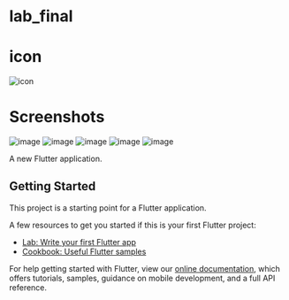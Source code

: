 # lab_final
# icon
![icon](https://user-images.githubusercontent.com/74717802/104086307-91c39800-5278-11eb-99b6-1990d237b503.png)
# Screenshots
![image](https://user-images.githubusercontent.com/74717802/104086865-2af4ad80-527d-11eb-9a41-35597d194574.png)
![image](https://user-images.githubusercontent.com/74717802/104087161-89229000-527f-11eb-83cb-07036a3fa240.png)
![image](https://user-images.githubusercontent.com/74717802/104087130-51b3e380-527f-11eb-9ec4-bc36fb9ce9bb.png)
![image](https://user-images.githubusercontent.com/74717802/104087196-cbe46800-527f-11eb-8e82-5630a30ec3b3.png)
![image](https://user-images.githubusercontent.com/74717802/104087222-fc2c0680-527f-11eb-9a5a-1d0fc27dfa85.png)





A new Flutter application.

## Getting Started

This project is a starting point for a Flutter application.

A few resources to get you started if this is your first Flutter project:

- [Lab: Write your first Flutter app](https://flutter.dev/docs/get-started/codelab)
- [Cookbook: Useful Flutter samples](https://flutter.dev/docs/cookbook)

For help getting started with Flutter, view our
[online documentation](https://flutter.dev/docs), which offers tutorials,
samples, guidance on mobile development, and a full API reference.

